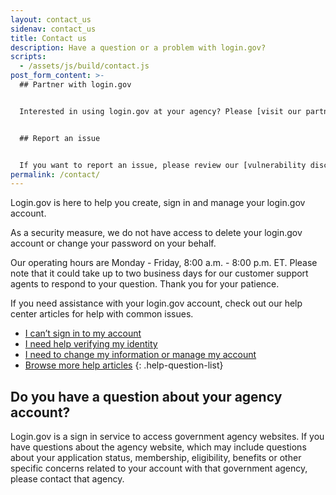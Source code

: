 ```yaml
---
layout: contact_us
sidenav: contact_us
title: Contact us
description: Have a question or a problem with login.gov?
scripts:
  - /assets/js/build/contact.js
post_form_content: >-
  ## Partner with login.gov


  Interested in using login.gov at your agency? Please [visit our partners website](https://partners.login.gov/) for more information.


  ## Report an issue


  If you want to report an issue, please review our [vulnerability disclosure policy](https://18f.gsa.gov/vulnerability-disclosure-policy/) and contact us using our [vulnerability disclosure form](https://docs.google.com/forms/d/e/1FAIpQLScuo4xCzBlpLnoq7-bDAVAxtJci03by7S-Q-Z_JUBDloK01QA/viewform).
permalink: /contact/
---
```

Login.gov is here to help you create, sign in and manage your login.gov account.

As a security measure, we do not have access to delete your login.gov account or change your password on your behalf.

Our operating hours are Monday - Friday, 8:00 a.m. - 8:00 p.m. ET. Please note that it could take up to two business days for our customer support agents to respond to your question. Thank you for your patience.

If you need assistance with your login.gov account, check out our help center articles for help with common issues.

* [I can’t sign in to my account](site.baseurl/help/trouble-signing-in/overview)
* [I need help verifying my identity](site.baseurl/help/verify-your-identity/overview)
* [I need to change my information or manage my account](site.baseurl/help/manage-your-account/overview)
* [Browse more help articles](site.baseurl/help)
{: .help-question-list}

## Do you have a question about your agency account?

Login.gov is a sign in service to access government agency websites. If you have questions about the agency website, which may include questions about your application status, membership, eligibility, benefits or other specific concerns related to your account with that government agency, please contact that agency.
